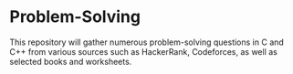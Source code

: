# Problem-Solving
This repository will gather numerous problem-solving questions in C and C++ from various sources such as HackerRank, Codeforces, as well as selected books and worksheets.
